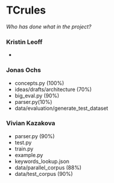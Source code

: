 # TCrules

_Who has done what in the project?_

### Kristin Leoff
- 

### Jonas Ochs
- concepts.py (100%)
- ideas/drafts/architecture (70%)
- big_eval.py (90%)
- parser.py(10%)
- data/evaluation/generate_test_dataset 

### Vivian Kazakova
- parser.py (90%)
- test.py
- train.py
- example.py
- keywords_lookup.json
- data/parallel_corpus (88%)
- data/test_corpus (90%)
